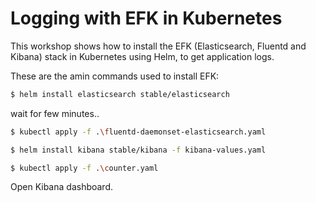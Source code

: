 # Logging with EFK in Kubernetes

This workshop shows how to install the EFK (Elasticsearch, Fluentd and Kibana) stack in Kubernetes using Helm, to get application logs.

These are the amin commands used to install EFK:

```bash
$ helm install elasticsearch stable/elasticsearch
```

wait for few minutes..

```bash
$ kubectl apply -f .\fluentd-daemonset-elasticsearch.yaml
```

```bash
$ helm install kibana stable/kibana -f kibana-values.yaml
```

```bash
$ kubectl apply -f .\counter.yaml
```

Open Kibana dashboard.


